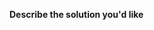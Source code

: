 **Describe the solution you'd like**

<!--
A clear and concise description of what the new feature should do.
-->
